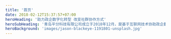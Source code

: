 ```yaml
---
title: '首页'
date: 2018-02-12T15:37:57+07:00
heroHeading: '助力政企数字化转型 改变社群协作方式'
heroSubHeading: '青岛平分科技有限公司成立于2018年12月，是基于互联网技术协助政企数字化转型的公司，并为互联网用户提供智能出行、群组协作、任务追踪等产品服务。'
heroBackground: 'images/jason-blackeye-1191801-unsplash.jpg'
---
```

